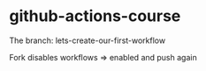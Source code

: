 # github-actions-course

The branch: lets-create-our-first-workflow

Fork disables workflows => enabled and push again
